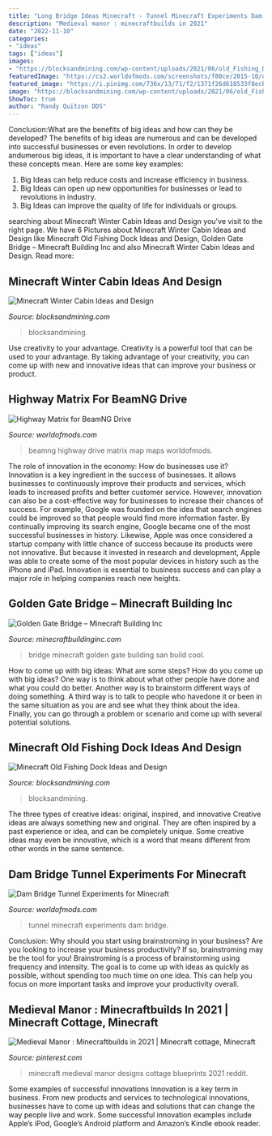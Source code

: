 ```yaml
---
title: "Long Bridge Ideas Minecraft - Tunnel Minecraft Experiments Dam Bridge"
description: "Medieval manor : minecraftbuilds in 2021"
date: "2022-11-10"
categories:
- "ideas"
tags: ["ideas"]
images:
- "https://blocksandmining.com/wp-content/uploads/2021/06/old_Fishing_Dock-1536x740.jpg"
featuredImage: "https://cs2.worldofmods.com/screenshots/f80ce/2015-10/original/0532f7e926abbe26d57378a1d34ed754f3d5636b/177904-javaw-2015-10-17-11-23-04-42.jpg"
featured_image: "https://i.pinimg.com/736x/13/71/f2/1371f26d618533f8ecbb044147605eb5.jpg"
image: "https://blocksandmining.com/wp-content/uploads/2021/06/old_Fishing_Dock-1536x740.jpg"
ShowToc: true
author: "Randy Quitzon DDS"
---
```



Conclusion:What are the benefits of big ideas and how can they be developed?
The benefits of big ideas are numerous and can be developed into successful businesses or even revolutions. In order to develop andumerous big ideas, it is important to have a clear understanding of what these concepts mean. Here are some key examples: 
1. Big Ideas can help reduce costs and increase efficiency in business. 
2. Big Ideas can open up new opportunities for businesses or lead to revolutions in industry. 
3. Big Ideas can improve the quality of life for individuals or groups.

	

		
searching about Minecraft Winter Cabin Ideas and Design you've visit to the right page. We have 6 Pictures about Minecraft Winter Cabin Ideas and Design like Minecraft Old Fishing Dock Ideas and Design, Golden Gate Bridge – Minecraft Building Inc and also Minecraft Winter Cabin Ideas and Design. Read more:
		
    
## Minecraft Winter Cabin Ideas And Design

<img loading=lazy src="https://blocksandmining.com/wp-content/uploads/2020/11/Winter_Cabin.jpg" onerror="this.onerror=null;this.src='https://tse2.mm.bing.net/th?id=OIP.cXwkO4BRU3SkAiJIJUw5qQHaDx&amp;pid=15.1';" alt="Minecraft Winter Cabin Ideas and Design">

_Source: blocksandmining.com_

>blocksandmining. 

	

Use creativity to your advantage.
Creativity is a powerful tool that can be used to your advantage. By taking advantage of your creativity, you can come up with new and innovative ideas that can improve your business or product.

    
## Highway Matrix For BeamNG Drive

<img loading=lazy src="https://cs1.worldofmods.com/screenshots/f80ce/2015-05/original/8c94dd98e6683253f777096b9d67a93f5ed34a04/149383-BeamNG.drive-2015-05-06-07-47-48-769.jpg" onerror="this.onerror=null;this.src='https://tse1.mm.bing.net/th?id=OIP.AA_VopCq1fEMVK-8PclFnAHaEC&amp;pid=15.1';" alt="Highway Matrix for BeamNG Drive">

_Source: worldofmods.com_

>beamng highway drive matrix map maps worldofmods. 

	

The role of innovation in the economy: How do businesses use it?
Innovation is a key ingredient in the success of businesses. It allows businesses to continuously improve their products and services, which leads to increased profits and better customer service. However, innovation can also be a cost-effective way for businesses to increase their chances of success. For example, Google was founded on the idea that search engines could be improved so that people would find more information faster. By continually improving its search engine, Google became one of the most successful businesses in history. Likewise, Apple was once considered a startup company with little chance of success because its products were not innovative. But because it invested in research and development, Apple was able to create some of the most popular devices in history such as the iPhone and iPad. Innovation is essential to business success and can play a major role in helping companies reach new heights.

    
## Golden Gate Bridge – Minecraft Building Inc

<img loading=lazy src="http://minecraftbuildinginc.com/wp-content/uploads/2013/02/golden-gate-bridge-minecraft.jpg" onerror="this.onerror=null;this.src='https://tse3.mm.bing.net/th?id=OIP.hfXLoRPHa4d0Bx9bClg7fQHaEK&amp;pid=15.1';" alt="Golden Gate Bridge – Minecraft Building Inc">

_Source: minecraftbuildinginc.com_

>bridge minecraft golden gate building san build cool. 

	

How to come up with big ideas: What are some steps?
How do you come up with big ideas? One way is to think about what other people have done and what you could do better. Another way is to brainstorm different ways of doing something. A third way is to talk to people who havedone it or been in the same situation as you are and see what they think about the idea. Finally, you can go through a problem or scenario and come up with several potential solutions.

    
## Minecraft Old Fishing Dock Ideas And Design

<img loading=lazy src="https://blocksandmining.com/wp-content/uploads/2021/06/old_Fishing_Dock-1536x740.jpg" onerror="this.onerror=null;this.src='https://tse1.mm.bing.net/th?id=OIP.p5TJPUcWklaasWGm06QWFgHaDk&amp;pid=15.1';" alt="Minecraft Old Fishing Dock Ideas and Design">

_Source: blocksandmining.com_

>blocksandmining. 

	

The three types of creative ideas: original, inspired, and innovative
Creative ideas are always something new and original. They are often inspired by a past experience or idea, and can be completely unique. Some creative ideas may even be innovative, which is a word that means different from other words in the same sentence.

    
## Dam Bridge Tunnel Experiments For Minecraft

<img loading=lazy src="https://cs2.worldofmods.com/screenshots/f80ce/2015-10/original/0532f7e926abbe26d57378a1d34ed754f3d5636b/177904-javaw-2015-10-17-11-23-04-42.jpg" onerror="this.onerror=null;this.src='https://tse1.mm.bing.net/th?id=OIP.i2VTeT6MyL4jJy9MF3KatQHaEK&amp;pid=15.1';" alt="Dam Bridge Tunnel Experiments for Minecraft">

_Source: worldofmods.com_

>tunnel minecraft experiments dam bridge. 

	

Conclusion: Why should you start using brainstroming in your business?
Are you looking to increase your business productivity? If so, brainstroming may be the tool for you! Brainstroming is a process of brainstorming using frequency and intensity. The goal is to come up with ideas as quickly as possible, without spending too much time on one idea. This can help you focus on more important tasks and improve your productivity overall.

    
## Medieval Manor : Minecraftbuilds In 2021 | Minecraft Cottage, Minecraft

<img loading=lazy src="https://i.pinimg.com/736x/13/71/f2/1371f26d618533f8ecbb044147605eb5.jpg" onerror="this.onerror=null;this.src='https://tse1.mm.bing.net/th?id=OIP.i749QW2cR85GiZO4ENYdBQHaHa&amp;pid=15.1';" alt="Medieval Manor : Minecraftbuilds in 2021 | Minecraft cottage, Minecraft">

_Source: pinterest.com_

>minecraft medieval manor designs cottage blueprints 2021 reddit. 

	

Some examples of successful innovations
Innovation is a key term in business. From new products and services to technological innovations, businesses have to come up with ideas and solutions that can change the way people live and work. Some successful innovation examples include Apple’s iPod, Google’s Android platform and Amazon’s Kindle ebook reader.

